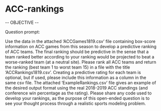 # ACC-rankings

-- OBJECTIVE --

Question prompt:

Use the data in the attached ‘ACCGames1819.csv’ file containing box-score information on ACC games from this season to develop a predictive ranking of ACC teams. The final ranking should be predictive in the sense that a team ranked better according to your ranking would be projected to beat a worse-ranked team (at a neutral site). Please rank all ACC teams and return the ranking (best team 1 to worst team 15) in a file with the title ‘ACCRankings1819.csv’. Creating a predictive rating for each team is optional, but if used, please include this information as a column in the same csv file. The attached ‘ExampleRankings.csv’ file gives an example of the desired output format using the real 2018-2019 ACC standings (and conference win percentage as the rating). Please share any code used to develop your rankings, as the purpose of this open-ended question is to see your thought process through a realistic sports modeling problem. 
